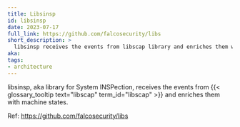 ```yaml
---
title: Libsinsp
id: libsinsp
date: 2023-07-17
full_link: https://github.com/falcosecurity/libs
short_description: >
  libsinsp receives the events from libscap library and enriches them with machine states.
aka:
tags:
- architecture
---
```

libsinsp, aka library for System INSPection, receives the events from {{< glossary_tooltip text="libscap" term_id="libscap" >}} and enriches them with machine states.

<!--more-->
Ref: https://github.com/falcosecurity/libs
